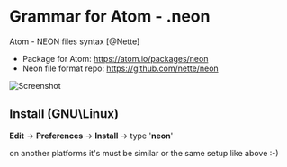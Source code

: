 # Grammar for Atom - .neon
Atom - NEON files syntax [@Nette]

- Package for Atom: https://atom.io/packages/neon
- Neon file format repo: https://github.com/nette/neon

![Screenshot](screenshot.png)

## Install (GNU\Linux)
**Edit** -> **Preferences** -> **Install** -> type '**neon**'

on another platforms it's must be similar or the same setup like above :-)
